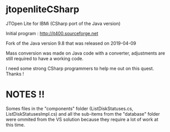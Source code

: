 # jtopenliteCSharp
JTOpen Lite for IBMi (CSharp port of the Java version)

Initial program :  http://jt400.sourceforge.net

Fork of the Java version 9.8 that was released on 2019-04-09



Mass conversion was made on Java code with a converter, adjustments are still required to have a working code.  

I need some strong CSharp programmers to help me out on this quest.  Thanks !


# NOTES !!
Somes files in the "components" folder (ListDiskStatuses.cs, ListDiskStatusesImpl.cs) and all the sub-items from the "database" folder were ommited from the VS solution because they require a lot of work at this time.
